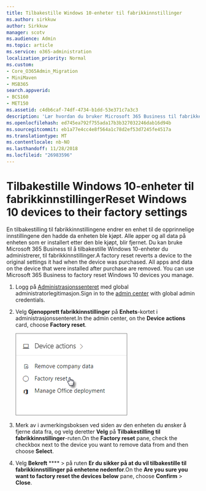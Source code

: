 ```yaml
---
title: Tilbakestille Windows 10-enheter til fabrikkinnstillinger
ms.author: sirkkuw
author: Sirkkuw
manager: scotv
ms.audience: Admin
ms.topic: article
ms.service: o365-administration
localization_priority: Normal
ms.custom:
- Core_O365Admin_Migration
- MiniMaven
- MSB365
search.appverid:
- BCS160
- MET150
ms.assetid: c4db6caf-74df-4734-b1dd-53e371c7a3c3
description: 'Lær hvordan du bruker Microsoft 365 Business til fabrikken tilbakestille Windows-10-enheter. '
ms.openlocfilehash: ed745ea792f755ada17b3b327032246dab16d94b
ms.sourcegitcommit: eb1a77e4cc4e8f564a1c78d2ef53d7245fe4517a
ms.translationtype: MT
ms.contentlocale: nb-NO
ms.lasthandoff: 11/28/2018
ms.locfileid: "26983596"
---
```

# <a name="reset-windows-10-devices-to-their-factory-settings"></a><span data-ttu-id="da924-103">Tilbakestille Windows 10-enheter til fabrikkinnstillinger</span><span class="sxs-lookup"><span data-stu-id="da924-103">Reset Windows 10 devices to their factory settings</span></span>

<span data-ttu-id="da924-p101">En tilbakestilling til fabrikkinnstillingene endrer en enhet til de opprinnelige innstillingene den hadde da enheten ble kjøpt. Alle apper og all data på enheten som er installert etter den ble kjøpt, blir fjernet. Du kan bruke Microsoft 365 Business til å tilbakestille Windows 10-enheter du administrerer, til fabrikkinnstillinger.</span><span class="sxs-lookup"><span data-stu-id="da924-p101">A factory reset reverts a device to the original settings it had when the device was purchased. All apps and data on the device that were installed after purchase are removed. You can use Microsoft 365 Business to factory reset Windows 10 devices you manage.</span></span>
  
1. <span data-ttu-id="da924-107">Logg på [Administrasjonssenteret](https://aka.ms/bcsportal) med global administratorlegitimasjon.</span><span class="sxs-lookup"><span data-stu-id="da924-107">Sign in to the [admin center](https://aka.ms/bcsportal) with global admin credentials.</span></span> 
    
2. <span data-ttu-id="da924-108">Velg **Gjenopprett fabrikkinnstillinger** på **Enhets**-kortet i administrasjonssenteret.</span><span class="sxs-lookup"><span data-stu-id="da924-108">In the admin center, on the **Device actions** card, choose **Factory reset**.</span></span>
    
    ![On the Device actions card, choose Factory reset](media/7caddd12-207e-4c99-b61c-0495fc5f55e3.png)
  
3. <span data-ttu-id="da924-110">Merk av i avmerkingsboksen ved siden av den enheten du ønsker å fjerne data fra, og velg deretter **Velg** på **Tilbakestilling til fabrikkinnstillinger**-ruten.</span><span class="sxs-lookup"><span data-stu-id="da924-110">On the **Factory reset** pane, check the checkbox next to the device you want to remove data from and then choose **Select**.</span></span>
    
4. <span data-ttu-id="da924-111">Velg **Bekreft** \*\*\*\* \> på ruten **Er du sikker på at du vil tilbakestille til fabrikkinnstillinger på enhetene nedenfor**.</span><span class="sxs-lookup"><span data-stu-id="da924-111">On the **Are you sure you want to factory reset the devices below** pane, choose **Confirm** \> **Close**.</span></span>
    
  

